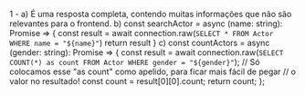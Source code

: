 1 - 
a)
É uma resposta completa, contendo muitas informações que não são relevantes para o frontend.
b)
const searchActor = async (name: string): Promise<any> => {
  const result = await connection.raw(`
    SELECT * FROM Actor WHERE name = "${name}"
  `)
  return result
}
c)
const countActors = async (gender: string): Promise<any> => {
  const result = await connection.raw(`
    SELECT COUNT(*) as count FROM Actor WHERE gender = "${gender}"
  `);
	// Só colocamos esse "as count" como apelido, para ficar mais fácil de pegar
	// o valor no resultado!
  const count = result[0][0].count;
  return count;
};